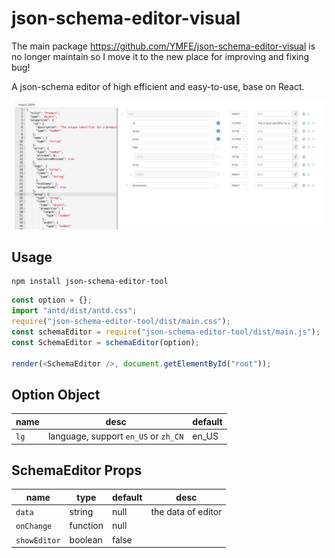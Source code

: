# json-schema-editor-visual

The main package https://github.com/YMFE/json-schema-editor-visual is no longer maintain so I move it to the new place for improving and fixing bug!

A json-schema editor of high efficient and easy-to-use, base on React.

![avatar](json-schema-editor-visual.jpg)

## Usage

```
npm install json-schema-editor-tool
```

```js
const option = {};
import "antd/dist/antd.css";
require("json-schema-editor-tool/dist/main.css");
const schemaEditor = require("json-schema-editor-tool/dist/main.js");
const SchemaEditor = schemaEditor(option);

render(<SchemaEditor />, document.getElementById("root"));
```

## Option Object

| name | desc                                 | default |
| ---- | ------------------------------------ | ------- |
| `lg` | language, support `en_US` or `zh_CN` | en_US   |

## SchemaEditor Props

| name         | type     | default | desc               |
| ------------ | -------- | ------- | ------------------ |
| `data`       | string   | null    | the data of editor |
| `onChange`   | function | null    |
| `showEditor` | boolean  | false   |
